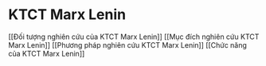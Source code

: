 # KTCT Marx Lenin

[[Đối tượng nghiên cứu của KTCT Marx Lenin]]
[[Mục đích nghiên cứu KTCT Marx Lenin]]
[[Phương pháp nghiên cứu KTCT Marx Lenin]]
[[Chức năng của KTCT Marx Lenin]]
